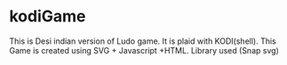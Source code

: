 # kodiGame
This is Desi indian version of Ludo game. It is plaid with KODI(shell). This Game is created using SVG + Javascript +HTML. Library used (Snap svg)

